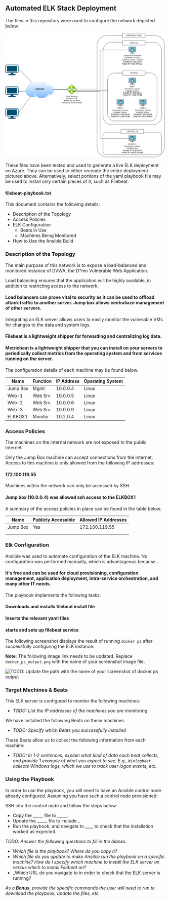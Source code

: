 ## Automated ELK Stack Deployment

The files in this repository were used to configure the network depicted below. 

![TODO: Update the path with the name of your diagram](Diagrams/Week13Diagram.png)

These files have been tested and used to generate a live ELK deployment on Azure. They can be used to either recreate the entire deployment pictured above. Alternatively, select portions of the yaml playbook file may be used to install only certain pieces of it, such as Filebeat.

 #### filebeat-playbook.txt

This document contains the following details:
- Description of the Topology
- Access Policies
- ELK Configuration
  - Beats in Use
  - Machines Being Monitored
- How to Use the Ansible Build


### Description of the Topology

The main purpose of this network is to expose a load-balanced and monitored instance of DVWA, the D*mn Vulnerable Web Application.

Load balancing ensures that the application will be highly available, in addition to restricting access to the network.
#### Load balancers can prove vital to security as it can be used to offload attack traffic to another server. Jump box allows centraliaze management of other servers. 

Integrating an ELK server allows users to easily monitor the vulnerable VMs for changes to the data and system logs.
#### Filebeat is a lightweight shipper for forwarding and centralizing log data.
#### Metricbeat is a lightweight shipper that you can install on your servers to periodically collect metrics from the operating system and from services running on the server.

The configuration details of each machine may be found below.

| Name     | Function | IP Address | Operating System |
|----------|----------|------------|------------------|
| Jump Box | Mgmt     | 10.0.0.4   | Linux            |
| Web-1    | Web Srv  | 10.0.0.5   | Linux            |
| Web-2    | Web Srv  | 10.0.0.6   | Linux            |
| Web-3    | Web Srv  | 10.0.0.9   | Linux            |
| ELKBOX1  | Monitor  | 10.2.0.4   | Linux            |

### Access Policies

The machines on the internal network are not exposed to the public Internet. 

Only the Jump Box machine can accept connections from the Internet. Access to this machine is only allowed from the following IP addresses:
#### 172.100.119.55


Machines within the network can only be accessed by SSH.
#### Jump box (10.0.0.4) was allowed ssh access to the ELKBOX1



A summary of the access policies in place can be found in the table below.

| Name     | Publicly Accessible | Allowed IP Addresses |
|----------|---------------------|----------------------|
| Jump Box | Yes                 | 172.100.119.55       |
|          |                     |                      |
|          |                     |                      |

### Elk Configuration

Ansible was used to automate configuration of the ELK machine. No configuration was performed manually, which is advantageous because...
#### It's free and can be used for cloud provisioning, configuration management, application deployment, intra-service orchestration, and many other IT needs.

The playbook implements the following tasks:
#### Downloads and installs filebeat install file
#### Inserts the relevant yaml files
#### starts and sets up filebeat service

The following screenshot displays the result of running `docker ps` after successfully configuring the ELK instance.

**Note**: The following image link needs to be updated. Replace `docker_ps_output.png` with the name of your screenshot image file.  


![TODO: Update the path with the name of your screenshot of docker ps output](Images/docker_ps_output.png)

### Target Machines & Beats
This ELK server is configured to monitor the following machines:
- _TODO: List the IP addresses of the machines you are monitoring_

We have installed the following Beats on these machines:
- _TODO: Specify which Beats you successfully installed_

These Beats allow us to collect the following information from each machine:
- _TODO: In 1-2 sentences, explain what kind of data each beat collects, and provide 1 example of what you expect to see. E.g., `Winlogbeat` collects Windows logs, which we use to track user logon events, etc._

### Using the Playbook
In order to use the playbook, you will need to have an Ansible control node already configured. Assuming you have such a control node provisioned: 

SSH into the control node and follow the steps below:
- Copy the _____ file to _____.
- Update the _____ file to include...
- Run the playbook, and navigate to ____ to check that the installation worked as expected.

_TODO: Answer the following questions to fill in the blanks:_
- _Which file is the playbook? Where do you copy it?_
- _Which file do you update to make Ansible run the playbook on a specific machine? How do I specify which machine to install the ELK server on versus which to install Filebeat on?_
- _Which URL do you navigate to in order to check that the ELK server is running?

_As a **Bonus**, provide the specific commands the user will need to run to download the playbook, update the files, etc._
